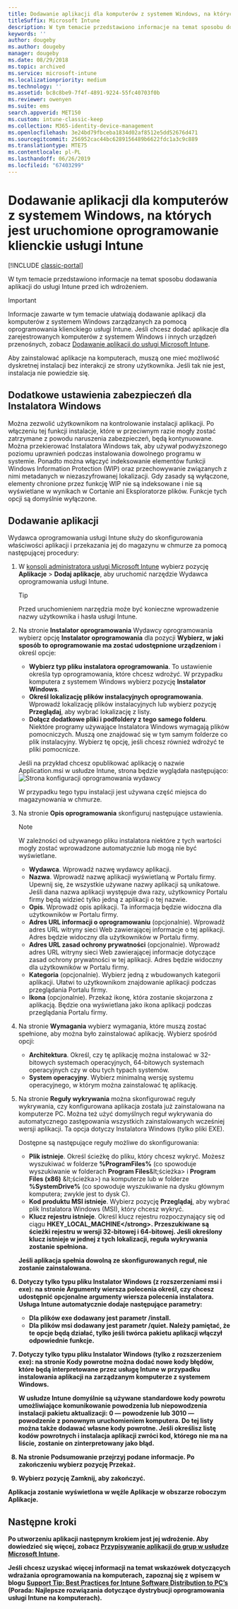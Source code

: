 ```yaml
---
title: Dodawanie aplikacji dla komputerów z systemem Windows, na których jest uruchomione oprogramowanie klienckie usługi Intune
titleSuffix: Microsoft Intune
description: W tym temacie przedstawiono informacje na temat sposobu dodawania aplikacji na komputerach do usługi Intune przed ich wdrożeniem.
keywords: ''
author: dougeby
ms.author: dougeby
manager: dougeby
ms.date: 08/29/2018
ms.topic: archived
ms.service: microsoft-intune
ms.localizationpriority: medium
ms.technology: ''
ms.assetid: bc8c8be9-7f4f-4891-9224-55fc40703f0b
ms.reviewer: owenyen
ms.suite: ems
search.appverid: MET150
ms.custom: intune-classic-keep
ms.collection: M365-identity-device-management
ms.openlocfilehash: 3e24bd79fbceba1834d02af8512e5dd52676d471
ms.sourcegitcommit: 256952cac44bc6289156489b6622fdc1a3c9c889
ms.translationtype: MTE75
ms.contentlocale: pl-PL
ms.lasthandoff: 06/26/2019
ms.locfileid: "67403299"
---
```

# <a name="add-apps-for-windows-pcs-that-run-the-intune-software-client"></a>Dodawanie aplikacji dla komputerów z systemem Windows, na których jest uruchomione oprogramowanie klienckie usługi Intune

[!INCLUDE [classic-portal](includes/classic-portal.md)]

W tym temacie przedstawiono informacje na temat sposobu dodawania aplikacji do usługi Intune przed ich wdrożeniem.

> [!IMPORTANT]
> Informacje zawarte w tym temacie ułatwiają dodawanie aplikacji dla komputerów z systemem Windows zarządzanych za pomocą oprogramowania klienckiego usługi Intune. Jeśli chcesz dodać aplikacje dla zarejestrowanych komputerów z systemem Windows i innych urządzeń przenośnych, zobacz [Dodawanie aplikacji do usługi Microsoft Intune](apps-add.md).

Aby zainstalować aplikacje na komputerach, muszą one mieć możliwość dyskretnej instalacji bez interakcji ze strony użytkownika. Jeśli tak nie jest, instalacja nie powiedzie się.

## <a name="additional-security-settings-for-windows-installer"></a>Dodatkowe ustawienia zabezpieczeń dla Instalatora Windows
Można zezwolić użytkownikom na kontrolowanie instalacji aplikacji. Po włączeniu tej funkcji instalacje, które w przeciwnym razie mogły zostać zatrzymane z powodu naruszenia zabezpieczeń, będą kontynuowane. Można przekierować Instalatora Windows tak, aby używał podwyższonego poziomu uprawnień podczas instalowania dowolnego programu w systemie. Ponadto można włączyć indeksowanie elementów funkcji Windows Information Protection (WIP) oraz przechowywanie związanych z nimi metadanych w niezaszyfrowanej lokalizacji. Gdy zasady są wyłączone, elementy chronione przez funkcję WIP nie są indeksowane i nie są wyświetlane w wynikach w Cortanie ani Eksploratorze plików. Funkcje tych opcji są domyślnie wyłączone. 

## <a name="add-the-app"></a>Dodawanie aplikacji
Wydawca oprogramowania usługi Intune służy do skonfigurowania właściwości aplikacji i przekazania jej do magazynu w chmurze za pomocą następującej procedury:

1. W [konsoli administratora usługi Microsoft Intune](https://manage.microsoft.com) wybierz pozycję **Aplikacje** &gt; **Dodaj aplikacje**, aby uruchomić narzędzie Wydawca oprogramowania usługi Intune.

   > [!TIP]
   > Przed uruchomieniem narzędzia może być konieczne wprowadzenie nazwy użytkownika i hasła usługi Intune.

2. Na stronie **Instalator oprogramowania** Wydawcy oprogramowania wybierz opcję **Instalator oprogramowania** dla pozycji **Wybierz, w jaki sposób to oprogramowanie ma zostać udostępnione urządzeniom** i określ opcje:

   - **Wybierz typ pliku instalatora oprogramowania**. To ustawienie określa typ oprogramowania, które chcesz wdrożyć. W przypadku komputera z systemem Windows wybierz pozycję **Instalator Windows**.
   - **Określ lokalizację plików instalacyjnych oprogramowania**. Wprowadź lokalizację plików instalacyjnych lub wybierz pozycję **Przeglądaj**, aby wybrać lokalizację z listy.
   - **Dołącz dodatkowe pliki i podfoldery z tego samego folderu**. Niektóre programy używające Instalatora Windows wymagają plików pomocniczych. Muszą one znajdować się w tym samym folderze co plik instalacyjny. Wybierz tę opcję, jeśli chcesz również wdrożyć te pliki pomocnicze.

   Jeśli na przykład chcesz opublikować aplikację o nazwie Application.msi w usłudze Intune, strona będzie wyglądała następująco: ![Strona konfiguracji oprogramowania wydawcy](media/publisher-for-pc.png)

   W przypadku tego typu instalacji jest używana część miejsca do magazynowania w chmurze.

3. Na stronie **Opis oprogramowania** skonfiguruj następujące ustawienia.

   > [!NOTE]
   > W zależności od używanego pliku instalatora niektóre z tych wartości mogły zostać wprowadzone automatycznie lub mogą nie być wyświetlane.

   - **Wydawca**. Wprowadź nazwę wydawcy aplikacji.
   - **Nazwa**. Wprowadź nazwę aplikacji wyświetlaną w Portalu firmy.<br />Upewnij się, że wszystkie używane nazwy aplikacji są unikatowe. Jeśli dana nazwa aplikacji występuje dwa razy, użytkownicy Portalu firmy będą widzieć tylko jedną z aplikacji o tej nazwie.
   - **Opis**. Wprowadź opis aplikacji. Ta informacja będzie widoczna dla użytkowników w Portalu firmy.
   - **Adres URL informacji o oprogramowaniu** (opcjonalnie). Wprowadź adres URL witryny sieci Web zawierającej informacje o tej aplikacji. Adres będzie widoczny dla użytkowników w Portalu firmy.
   - **Adres URL zasad ochrony prywatności** (opcjonalnie). Wprowadź adres URL witryny sieci Web zawierającej informacje dotyczące zasad ochrony prywatności w tej aplikacji. Adres będzie widoczny dla użytkowników w Portalu firmy.
   - **Kategoria** (opcjonalnie). Wybierz jedną z wbudowanych kategorii aplikacji. Ułatwi to użytkownikom znajdowanie aplikacji podczas przeglądania Portalu firmy.
   - **Ikona** (opcjonalnie). Przekaż ikonę, która zostanie skojarzona z aplikacją. Będzie ona wyświetlana jako ikona aplikacji podczas przeglądania Portalu firmy.

4. Na stronie **Wymagania** wybierz wymagania, które muszą zostać spełnione, aby można było zainstalować aplikację. Wybierz spośród opcji:

   - **Architektura**. Określ, czy tę aplikację można instalować w 32-bitowych systemach operacyjnych, 64-bitowych systemach operacyjnych czy w obu tych typach systemów.
   - **System operacyjny**. Wybierz minimalną wersję systemu operacyjnego, w którym można zainstalować tę aplikację.

5. Na stronie **Reguły wykrywania** można skonfigurować reguły wykrywania, czy konfigurowana aplikacja została już zainstalowana na komputerze PC. Można też użyć domyślnych reguł wykrywania do automatycznego zastępowania wszystkich zainstalowanych wcześniej wersji aplikacji. Ta opcja dotyczy Instalatora Windows (tylko pliki EXE).

   Dostępne są następujące reguły możliwe do skonfigurowania:
   - **Plik istnieje**. Określ ścieżkę do pliku, który chcesz wykryć. Możesz wyszukiwać w folderze **%ProgramFiles%** (co spowoduje wyszukiwanie w folderach **Program Files**\&lt;ścieżka&gt; i **Program Files (x86)** \&lt;ścieżka&gt;) na komputerze lub w folderze **%SystemDrive%** (co spowoduje wyszukiwanie na dysku głównym komputera; zwykle jest to dysk C).
   - **Kod produktu MSI istnieje**. Wybierz pozycję **Przeglądaj**, aby wybrać plik Instalatora Windows (MSI), który chcesz wykryć.
   - <strong>Klucz rejestru istnieje</strong>. Określ klucz rejestru rozpoczynający się od ciągu <strong>HKEY_LOCAL_MACHINE\</strong>. Przeszukiwane są ścieżki rejestru w wersji 32-bitowej i 64-bitowej. Jeśli określony klucz istnieje w jednej z tych lokalizacji, reguła wykrywania zostanie spełniona.

   Jeśli aplikacja spełnia dowolną ze skonfigurowanych reguł, nie zostanie zainstalowana.

6. Dotyczy tylko typu pliku **Instalator Windows** (z rozszerzeniami msi i exe): na stronie **Argumenty wiersza polecenia** określ, czy chcesz udostępnić opcjonalne argumenty wiersza polecenia instalatora.
   Usługa Intune automatycznie dodaje następujące parametry:
   - Dla plików exe dodawany jest parametr **/install**.
   - Dla plików msi dodawany jest parametr **/quiet**.
   Należy pamiętać, że te opcje będą działać, tylko jeśli twórca pakietu aplikacji włączył odpowiednie funkcje.

7. Dotyczy tylko typu pliku **Instalator Windows** (tylko z rozszerzeniem exe): na stronie **Kody powrotne** można dodać nowe kody błędów, które będą interpretowane przez usługę Intune w przypadku instalowania aplikacji na zarządzanym komputerze z systemem Windows.

   W usłudze Intune domyślnie są używane standardowe kody powrotu umożliwiające komunikowanie powodzenia lub niepowodzenia instalacji pakietu aktualizacji: **0** — powodzenie lub **3010** — powodzenie z ponownym uruchomieniem komputera. Do tej listy można także dodawać własne kody powrotne. Jeśli określisz listę kodów powrotnych i instalacja aplikacji zwróci kod, którego nie ma na liście, zostanie on zinterpretowany jako błąd.

8. Na stronie **Podsumowanie** przejrzyj podane informacje. Po zakończeniu wybierz pozycję **Przekaż**.

9. Wybierz pozycję **Zamknij**, aby zakończyć.

Aplikacja zostanie wyświetlona w węźle **Aplikacje** w obszarze roboczym **Aplikacje**.

## <a name="next-steps"></a>Następne kroki

Po utworzeniu aplikacji następnym krokiem jest jej wdrożenie. Aby dowiedzieć się więcej, zobacz [Przypisywanie aplikacji do grup w usłudze Microsoft Intune](apps-deploy.md).

Jeśli chcesz uzyskać więcej informacji na temat wskazówek dotyczących wdrażania oprogramowania na komputerach, zapoznaj się z wpisem w blogu [Support Tip: Best Practices for Intune Software Distribution to PC’s](https://support.microsoft.com/en-US/help/2583929) (Porada: Najlepsze rozwiązania dotyczące dystrybucji oprogramowania usługi Intune na komputerach).
